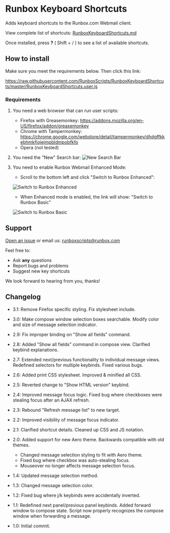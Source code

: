 # Runbox Keyboard Shortcuts

Adds keyboard shortcuts to the Runbox.com Webmail client.

View complete list of shortcuts: [RunboxKeyboardShortcuts.md](https://github.com/RunboxScripts/RunboxKeyboardShortcuts/blob/master/RunboxKeyboardShortcuts.md)

Once installed, press **?** ( Shift + / ) to see a list of available shortcuts.

## How to install

Make sure you meet the requirements below. Then click this link:

<https://raw.githubusercontent.com/RunboxScripts/RunboxKeyboardShortcuts/master/RunboxKeyboardShortcuts.user.js>

### Requirements

1. You need a web browser that can run user scripts:

   * Firefox with Greasemonkey: <https://addons.mozilla.org/en-US/firefox/addon/greasemonkey>
   * Chrome with Tampermonkey: <https://chrome.google.com/webstore/detail/tampermonkey/dhdgffkkebhmkfjojejmpbldmpobfkfo>
   * Opera (not tested)

2. You need the "New" Search bar:
![New Search Bar](https://cloud.githubusercontent.com/assets/9103375/11760387/94473aba-a04d-11e5-9fd2-dcf014abdf89.jpg)

3. You need to enable Runbox Webmail Enhanced Mode:

   * Scroll to the bottom left and click "Switch to Runbox Enhanced":

   ![Switch to Runbox Enhanced](https://cloud.githubusercontent.com/assets/9103375/11760358/9859883e-a04c-11e5-8dcb-b5fccd44b1d6.jpg)

   * When Enhanced mode is enabled, the link will show: "Switch to Runbox Basic"

   ![Switch to Runbox Basic](https://cloud.githubusercontent.com/assets/9103375/11760368/0ff84ac4-a04d-11e5-83fc-555b6f16325b.jpg)

## Support

[Open an issue](https://github.com/RunboxScripts/RunboxKeyboardShortcuts/issues) or email us: runboxscripts@runbox.com

Feel free to:

* Ask **any** questions
* Report bugs and problems
* Suggest new key shortcuts

We look forward to hearing from you, thanks!

## Changelog

* 3.1: Remove Firefox specific styling. Fix stylesheet include.

* 3.0: Make compose window selection boxes searchable. Modify color and size of message selection indicator.

* 2.9: Fix improper binding on "Show all fields" command.

* 2.8: Added "Show all fields" command in compose view. Clarified keybind explanations.

* 2.7: Extended next/previous functionality to individual message views. Redefined selectors for multiple keybinds. Fixed various bugs.

* 2.6: Added print CSS stylesheet. Improved & minified all CSS.

* 2.5: Reverted change to "Show HTML version" keybind.

* 2.4: Improved message focus logic. Fixed bug where checkboxes were stealing focus after an AJAX refresh.

* 2.3: Rebound "Refresh message list" to new target.

* 2.2: Improved visibility of message focus indicator.

* 2.1: Clarified shortcut details. Cleaned up CSS and JS notation.

* 2.0: Added support for new Aero theme. Backwards compatible with old themes.

  * Changed message selection styling to fit with Aero theme.
  * Fixed bug where checkbox was auto-stealing focus.
  * Mouseover no longer affects message selection focus.

* 1.4: Updated message selection method.

* 1.3: Changed message selection color.

* 1.2: Fixed bug where j/k keybinds were accidentally inverted.

* 1.1: Redefined next panel/previous panel keybinds. Added forward window to compose state. Script now properly recognizes the compose window when forwarding a message.

* 1.0: Initial commit.
